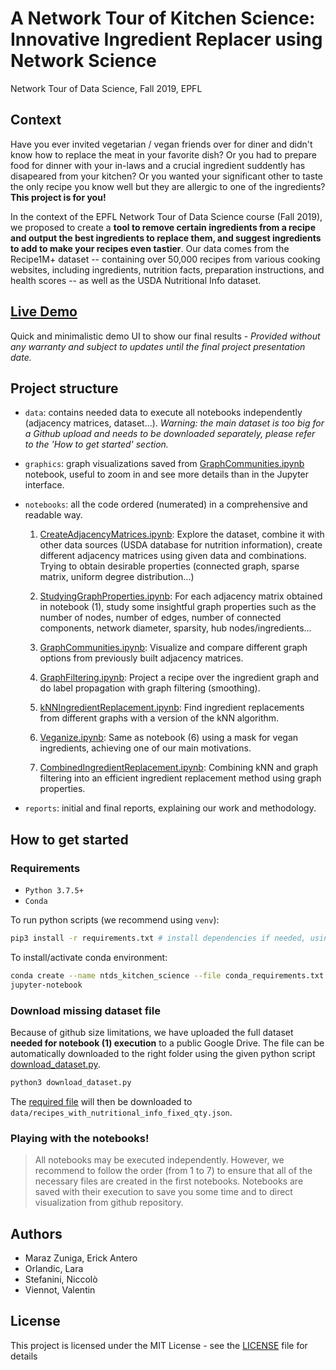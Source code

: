 # A Network Tour of Kitchen Science: Innovative Ingredient Replacer using Network Science
Network Tour of Data Science, Fall 2019, EPFL

## Context

Have you ever invited vegetarian / vegan friends over for diner and didn't know how to replace the meat in your favorite dish? Or you had to prepare food for dinner with your in-laws and a crucial ingredient suddently has disapeared from your kitchen? Or you wanted your significant other to taste the only recipe you know well but they are allergic to one of the ingredients? **This project is for you!**

In the context of the EPFL Network Tour of Data Science course (Fall 2019), we proposed to create a **tool to remove certain ingredients from a recipe and output the best ingredients to replace them, and suggest ingredients to add to make your recipes even tastier**.
Our data comes from the Recipe1M+ dataset -- containing over 50,000 recipes from various cooking websites, including ingredients, nutrition facts, preparation instructions, and health scores -- as well as the USDA Nutritional Info dataset.

## [Live Demo](http://kitchen-science.eu-gb.mybluemix.net/)
Quick and minimalistic demo UI to show our final results - *Provided without any warranty and subject to updates until the final project presentation date.*

## Project structure

- `data`: contains needed data to execute all notebooks independently (adjacency matrices, dataset...). *Warning: the main dataset is too big for a Github upload and needs to be downloaded separately, please refer to the 'How to get started' section.*

- `graphics`: graph visualizations saved from [GraphCommunities.ipynb](notebooks/03_GraphCommunities.ipynb) notebook, useful to zoom in and see more details than in the Jupyter interface.

- `notebooks`: all the code ordered (numerated) in a comprehensive and readable way.
  1. [CreateAdjacencyMatrices.ipynb](notebooks/01_CreateAdjacencyMatrices.ipynb): Explore the dataset, combine it with other data sources (USDA database for nutrition information), create different adjacency matrices using given data and combinations. Trying to obtain desirable properties (connected graph, sparse matrix, uniform degree distribution...)

  2. [StudyingGraphProperties.ipynb](notebooks/02_StudyingGraphProperties.ipynb): For each adjacency matrix obtained in notebook (1), study some insightful graph properties such as the number of nodes, number of edges, number of connected components, network diameter, sparsity, hub nodes/ingredients...

  3. [GraphCommunities.ipynb](notebooks/03_GraphCommunities.ipynb): Visualize and compare different graph options from previously built adjacency matrices.

  4. [GraphFiltering.ipynb](notebooks/04_GraphFiltering.ipynb): Project a recipe over the ingredient graph and do label propagation with graph filtering (smoothing).

  5. [kNNIngredientReplacement.ipynb](notebooks/05_kNNIngredientReplacement.ipynb): Find ingredient replacements from different graphs with a version of the kNN algorithm.

  6. [Veganize.ipynb](notebooks/06_Veganize.ipynb): Same as notebook (6) using a mask for vegan ingredients, achieving one of our main motivations.

  7. [CombinedIngredientReplacement.ipynb](notebooks/07_CombinedIngredientReplacement.ipynb): Combining kNN and graph filtering into an efficient ingredient replacement method using graph properties.

- `reports`: initial and final reports, explaining our work and methodology.

## How to get started

### Requirements

- `Python 3.7.5+`
- `Conda`

To run python scripts (we recommend using `venv`):
```bash
pip3 install -r requirements.txt # install dependencies if needed, using python3
```

To install/activate conda environment:
```bash
conda create --name ntds_kitchen_science --file conda_requirements.txt
jupyter-notebook
```


### Download missing dataset file

Because of github size limitations, we have uploaded the full dataset **needed for notebook (1) execution** to a public Google Drive. The file can be automatically downloaded to the right folder using the given python script [download_dataset.py]().

```python
python3 download_dataset.py
```

The [required file](https://drive.google.com/open?id=1LFu2qxOlWYR3_07LvQYe_ydS3nkinK4S) will then be downloaded to `data/recipes_with_nutritional_info_fixed_qty.json`.


### Playing with the notebooks!

> All notebooks may be executed independently. However, we recommend to follow the order (from 1 to 7) to ensure that all of the necessary files are created in the first notebooks. Notebooks are saved with their execution to save you some time and to direct visualization from github repository.

## Authors
- Maraz Zuniga, Erick Antero
- Orlandic, Lara
- Stefanini, Niccolò
- Viennot, Valentin

## License
This project is licensed under the MIT License - see the [LICENSE](LICENSE) file for details
